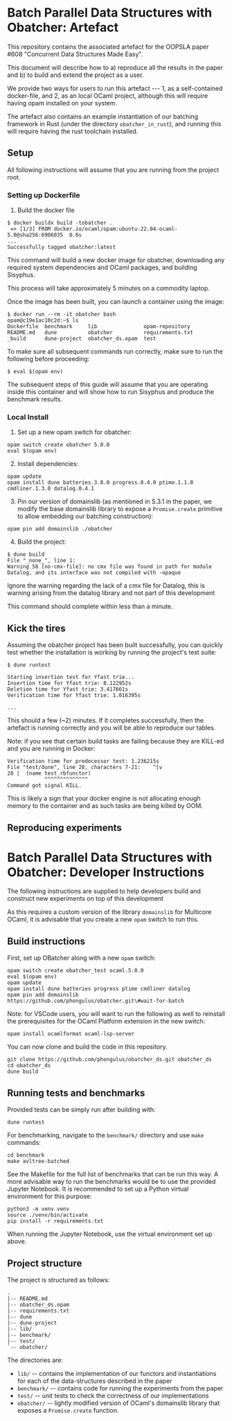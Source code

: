 # Batch Parallel Data Structures with Obatcher: Artefact

This repository contains the associated artefact for the OOPSLA paper
#608 "Concurrent Data Structures Made Easy".

This document will describe how to a) reproduce all the results in the
paper and b) to build and extend the project as a user.

We provide two ways for users to run this artefact --- 1, as a
self-contained docker-file, and 2, as an local OCaml project, although
this will require having opam installed on your system.

The artefact also contains an example instantiation of our batching
framework in Rust (under the directory `obatcher_in_rust`), and
running this will require having the rust toolchain installed.

## Setup
All following instructions will assume that you are running from the
project root.

### Setting up Dockerfile

1. Build the docker file

```
$ docker buildx build -tobatcher .
 => [1/3] FROM docker.io/ocaml/opam:ubuntu-22.04-ocaml-5.0@sha256:6906035  0.0s
...
Successfully tagged obatcher:latest
```

This command will build a new docker image for obatcher, downloading
any required system dependencies and OCaml packages, and building
Sisyphus.

This process will take approximately 5 minutes on a commodity laptop.

Once the image has been built, you can launch a container using the image:

```
$ docker run --rm -it obatcher bash
opam@c19e1ac10c2d:~$ ls
Dockerfile  benchmark     lib               opam-repository
README.md   dune          obatcher          requirements.txt
_build      dune-project  obatcher_ds.opam  test
```

To make sure all subsequent commands run correctly, make sure to run the following before proceeding:

```
$ eval $(opam env)
```

The subsequent steps of this guide will assume that you are operating
inside this container and will show how to run Sisyphus and produce
the benchmark results.

### Local Install

1. Set up a new opam switch for obatcher:

```
opam switch create obatcher 5.0.0
eval $(opam env)
```

2. Install dependencies:

```
opam update
opam install dune batteries.3.8.0 progress.0.4.0 ptime.1.1.0 cmdliner.1.3.0 datalog.0.4.1
```

3. Pin our version of domainslib (as mentioned in S.3.1 in the paper, we modify the base domainslib library to expose a `Promise.create` primitive to allow embedding our batching construction):
```
opam pin add domainslib ./obatcher
```

4. Build the project:

```
$ dune build
File "_none_", line 1:                 
Warning 58 [no-cmx-file]: no cmx file was found in path for module Datalog, and its interface was not compiled with -opaque
```
Ignore the warning regarding the lack of a cmx file for Datalog, this is warning arising from the datalog library and not part of this development

This command should complete within less than a minute. 


## Kick the tires
Assuming the obatcher project has been built successfully, you can
quickly test whether the installation is working by running the
project's test suite:

```
$ dune runtest

Starting insertion test for Yfast trie...
Insertion time for Yfast trie: 8.122952s
Deletion time for Yfast trie: 3.417661s
Verification time for Yfast trie: 1.016395s

...
```

This should a few (~2) minutes. If it completes successfully, then the
artefact is running correctly and you will be able to reproduce our
tables.

Note: if you see that certain build tasks are failing because they are
KILL-ed and you are running in Docker:
```
Verification time for predecessor test: 1.236215s
File "test/dune", line 28, characters 7-21:    ^[v
28 |  (name test_rbfunctor)
            ^^^^^^^^^^^^^^
Command got signal KILL.
```

This is likely a sign that your docker engine is not allocating enough
memory to the container and as such tasks are being killed by OOM.



## Reproducing experiments

# Batch Parallel Data Structures with Obatcher: Developer Instructions

The following instructions are supplied to help developers build and
construct new experiments on top of this development

As this requires a custom version of the library `domainslib` for
Multicore OCaml, it is advisable that you create a new `opam` switch
to run this.

## Build instructions

First, set up OBatcher along with a new `opam` switch:

```
opam switch create obatcher_test ocaml.5.0.0
eval $(opam env)
opam update
opam install dune batteries progress ptime cmdliner datalog
opam pin add domainslib https://github.com/phongulus/obatcher.git\#wait-for-batch
```

Note: for VSCode users, you will want to run the following as well to reinstall the prerequisites for the OCaml Platform extension in the new switch:

```
opam install ocamlformat ocaml-lsp-server
```

You can now clone and build the code in this repository.

```
git clone https://github.com/phongulus/obatcher_ds.git obatcher_ds
cd obatcher_ds
dune build
```

## Running tests and benchmarks

Provided tests can be simply run after building with:

```
dune runtest
```

For benchmarking, navigate to the `benchmark/` directory and use `make` commands:

```
cd benchmark
make avltree-batched
```

See the Makefile for the full list of benchmarks that can be run this way. A more advisable way to run the benchmarks would be to use the provided Jupyter Notebook. It is recommended to set up a Python virtual environment for this purpose:

```
python3 -m venv venv
source ./venv/bin/activate
pip install -r requirements.txt
```

When running the Jupyter Notebook, use the virtual environment set up above.


## Project structure 

The project is structured as follows:

```
.
|-- README.md
|-- obatcher_ds.opam
|-- requirements.txt
|-- dune
|-- dune-project
|-- lib/
|-- benchmark/
|-- test/
`-- obatcher/
```

The directories are:

- `lib/` -- contains the implementation of our functors and instantiations for each of the data-structures described in the paper
- `benchmark/` -- contains code for running the experiments from the paper
- `test/` -- unit tests to check the correctness of our implementations
- `obatcher/` -- lightly modified version of OCaml's domainslib library that exposes a `Promise.create` function.
